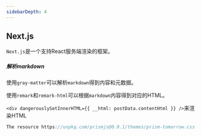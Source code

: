 ```yaml
---
sidebarDepth: 4
---
```


## Next.js

`Next.js`是一个支持React服务端渲染的框架。







##### 解析markdown

使用`gray-matter`可以解析`markdown`得到内容和元数据。

使用`remark`和`remark-html`可以根据`markdown`内容得到对应的HTML。

`<div dangerouslySetInnerHTML={{ __html: postData.contentHtml }} />`来渲染HTML





``` js
The resource https://unpkg.com/prismjs@0.0.1/themes/prism-tomorrow.css was preloaded using link preload but not used within a few seconds from the window's load event. Please make sure it has an appropriate `as` value and it is preloaded intentionally.
```

